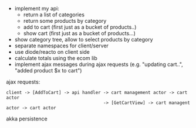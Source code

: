 * implement my api:
  - return a list of categories
  - return some products by category
  - add to cart (first just as a bucket of products..)
  - show cart (first just as a bucket of products...)
* show category tree, allow to select products by category
* separate namespaces for client/server
* use diode/reacto on client side
* calculate totals using the ecom lib
* implement ajax messages during ajax requests (e.g. "updating cart..", "added product $x to cart")

ajax requests:

    client -> [AddToCart] -> api handler -> cart management actor -> cart actor
                                         -> [GetCartView] -> cart managent actor -> cart actor

akka persistence


